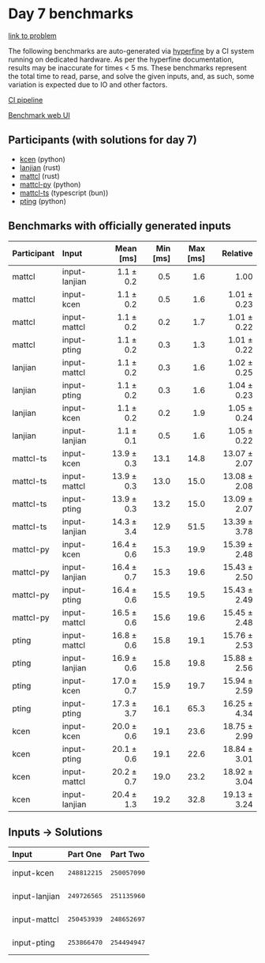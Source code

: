 # Day 7 benchmarks

[link to problem](https://adventofcode.com/2023/day/7)

The following benchmarks are auto-generated via
[hyperfine](https://github.com/sharkdp/hyperfine) by a CI system running on
dedicated hardware. As per the hyperfine documentation, results may be
inaccurate for times < 5 ms. These benchmarks represent the total time to read,
parse, and solve the given inputs, and, as such, some variation is expected due
to IO and other factors.

[CI pipeline](http://ci.papercode.net:8080/teams/main/pipelines/aoc2023)

[Benchmark web UI](https://aoc.ancalagon.black)


## Participants (with solutions for day 7)

- [kcen](https://github.com/kcen/aoc2023) (python)
- [lanjian](https://github.com/lanjian/aoc-2023) (rust)
- [mattcl](https://github.com/mattcl/aoc2023) (rust)
- [mattcl-py](https://github.com/mattcl/aoc2023-py) (python)
- [mattcl-ts](https://github.com/mattcl/aoc2023-js) (typescript (bun))
- [pting](https://github.com/pting/aoc2023) (python)


## Benchmarks with officially generated inputs

| Participant | Input | Mean [ms] | Min [ms] | Max [ms] | Relative |
|:---|:---|---:|---:|---:|---:|
| mattcl | input-lanjian | 1.1 ± 0.2 | 0.5 | 1.6 | 1.00 |
| mattcl | input-kcen | 1.1 ± 0.2 | 0.5 | 1.6 | 1.01 ± 0.23 |
| mattcl | input-mattcl | 1.1 ± 0.2 | 0.2 | 1.7 | 1.01 ± 0.22 |
| mattcl | input-pting | 1.1 ± 0.2 | 0.3 | 1.3 | 1.01 ± 0.22 |
| lanjian | input-mattcl | 1.1 ± 0.2 | 0.3 | 1.6 | 1.02 ± 0.25 |
| lanjian | input-pting | 1.1 ± 0.2 | 0.3 | 1.6 | 1.04 ± 0.23 |
| lanjian | input-kcen | 1.1 ± 0.2 | 0.2 | 1.9 | 1.05 ± 0.24 |
| lanjian | input-lanjian | 1.1 ± 0.1 | 0.5 | 1.6 | 1.05 ± 0.22 |
| mattcl-ts | input-kcen | 13.9 ± 0.3 | 13.1 | 14.8 | 13.07 ± 2.07 |
| mattcl-ts | input-mattcl | 13.9 ± 0.3 | 13.0 | 15.0 | 13.08 ± 2.08 |
| mattcl-ts | input-pting | 13.9 ± 0.3 | 13.2 | 15.0 | 13.09 ± 2.07 |
| mattcl-ts | input-lanjian | 14.3 ± 3.4 | 12.9 | 51.5 | 13.39 ± 3.78 |
| mattcl-py | input-kcen | 16.4 ± 0.6 | 15.3 | 19.9 | 15.39 ± 2.48 |
| mattcl-py | input-lanjian | 16.4 ± 0.7 | 15.3 | 19.6 | 15.43 ± 2.50 |
| mattcl-py | input-pting | 16.4 ± 0.6 | 15.5 | 19.5 | 15.43 ± 2.49 |
| mattcl-py | input-mattcl | 16.5 ± 0.6 | 15.6 | 19.6 | 15.45 ± 2.48 |
| pting | input-mattcl | 16.8 ± 0.6 | 15.8 | 19.1 | 15.76 ± 2.53 |
| pting | input-lanjian | 16.9 ± 0.6 | 15.8 | 19.8 | 15.88 ± 2.56 |
| pting | input-kcen | 17.0 ± 0.7 | 15.9 | 19.7 | 15.94 ± 2.59 |
| pting | input-pting | 17.3 ± 3.7 | 16.1 | 65.3 | 16.25 ± 4.34 |
| kcen | input-kcen | 20.0 ± 0.6 | 19.1 | 23.6 | 18.75 ± 2.99 |
| kcen | input-pting | 20.1 ± 0.6 | 19.1 | 22.6 | 18.84 ± 3.01 |
| kcen | input-mattcl | 20.2 ± 0.7 | 19.0 | 23.2 | 18.92 ± 3.04 |
| kcen | input-lanjian | 20.4 ± 1.3 | 19.2 | 32.8 | 19.13 ± 3.24 |


## Inputs -> Solutions

| Input | Part One | Part Two |
|:---|:---|:---|
|input-kcen|<pre>248812215</pre>|<pre>250057090</pre>|
|input-lanjian|<pre>249726565</pre>|<pre>251135960</pre>|
|input-mattcl|<pre>250453939</pre>|<pre>248652697</pre>|
|input-pting|<pre>253866470</pre>|<pre>254494947</pre>|